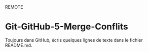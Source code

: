 REMOTE

# Git-GitHub-5-Merge-Conflits



Toujours dans GitHub, écris quelques lignes de texte dans le fichier README.md.
